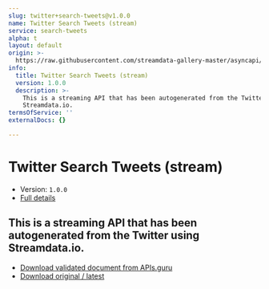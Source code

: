 ```yaml
---
slug: twitter+search-tweets@v1.0.0
name: Twitter Search Tweets (stream)
service: search-tweets
alpha: t
layout: default
origin: >-
  https://raw.githubusercontent.com/streamdata-gallery-master/asyncapi/master/_listings/twitter/twitter-search-tweets-stream-async.md
info:
  title: Twitter Search Tweets (stream)
  version: 1.0.0
  description: >-
    This is a streaming API that has been autogenerated from the Twitter using
    Streamdata.io.
termsOfService: ''
externalDocs: {}

---
```

# Twitter Search Tweets (stream)

* Version: `1.0.0`
* [Full details](../html/twitter+search-tweets@v1.0.0.html)



## This is a streaming API that has been autogenerated from the Twitter using Streamdata.io.



* [Download validated document from APIs.guru](https://raw.githubusercontent.com/APIs-guru/asyncapi-directory/master/docs/APIs/twitter%2Bsearch-tweets%40v1.0.0.yaml)
* [Download original / latest](https://raw.githubusercontent.com/streamdata-gallery-master/asyncapi/master/_listings/twitter/twitter-search-tweets-stream-async.md)

<script type="application/ld+json">
{
  "@context": "http://schema.org/",
  "@type": "WebAPI",
  "description": "This is a streaming API that has been autogenerated from the Twitter using Streamdata.io.",
  "documentation": "",

  "name": "Twitter Search Tweets (stream)"
}
</script>

